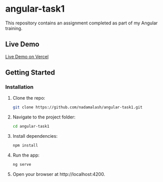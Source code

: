 # angular-task1

This repository contains an assignment completed as part of my Angular training.

## Live Demo

[Live Demo on Vercel](https://angular-task1-nine.vercel.app/)

## Getting Started

### Installation

1. Clone the repo:

   ```bash
   git clone https://github.com/nadamalash/angular-task1.git
   ```

2. Navigate to the project folder:

   ```bash
   cd angular-task1
   ```

3. Install dependencies:

   ```bash
   npm install
   ```

4. Run the app:

   ```bash
   ng serve
   ```

5. Open your browser at http://localhost:4200.
